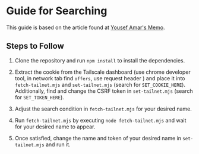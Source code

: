 # Guide for Searching

This guide is based on the article found at [Yousef Amar's Memo](https://yousefamar.com/memo/articles/hacks/tailnet-name/).

## Steps to Follow

1. Clone the repository and run `npm install` to install the dependencies.

2. Extract the cookie from the Tailscale dashboard (use chrome developer tool, in network tab find `offers`, use request header ) and place it into `fetch-tailnet.mjs` and `set-tailnet.mjs` (search for `SET_COOKIE_HERE`). Additionally, find and change the CSRF token in `set-tailnet.mjs` (search for `SET_TOKEN_HERE`).

3. Adjust the search condition in `fetch-tailnet.mjs` for your desired name.

4. Run `fetch-tailnet.mjs` by executing `node fetch-tailnet.mjs` and wait for your desired name to appear.

5. Once satisfied, change the name and token of your desired name in `set-tailnet.mjs` and run it.

